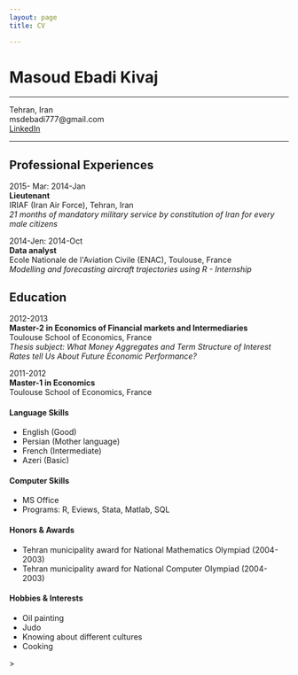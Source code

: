 ```yaml
---
layout: page
title: CV

---
```

<link rel="amphtml" href="{{ page.id | prepend: '/YOURDIR' | prepend: site.baseurl | prepend: site.url }}">
<h1 id="masoud-ebadi-kivaj"><a name="masoud-ebadi-kivaj" href="#masoud-ebadi-kivaj"></a>Masoud Ebadi Kivaj</h1>
<hr class="section">
<p>Tehran, Iran<br>msdebadi777@gmail.com<br><a href="http:/www.linkedin.com/in/masoud-ebadi-kivaj-0a67256b/">LinkedIn</a></p>
<hr class="section">
<h2 id="professional-experiences"><a name="professional-experiences" href="#professional-experiences"></a>Professional Experiences</h2>
<p>2015- Mar: 2014-Jan<br><strong>Lieutenant</strong><br>    IRIAF (Iran Air Force), Tehran, Iran<br><em>21 months of mandatory military service by constitution of Iran for every male citizens</em></p>
<p>2014-Jen: 2014-Oct<br><strong>Data analyst</strong><br>Ecole Nationale de l'Aviation Civile (ENAC), Toulouse, France<br><em>Modelling and forecasting aircraft trajectories using R - Internship</em></p>
<h2 id="education"><a name="education" href="#education"></a>Education</h2>
<p>2012-2013<br><strong>Master-2 in Economics of Financial markets and Intermediaries</strong><br>Toulouse School of Economics, France<br><em>Thesis subject: What Money Aggregates and Term Structure of Interest Rates tell Us About Future Economic Performance?</em></p>
<p>2011-2012<br><strong>Master-1 in Economics</strong><br>Toulouse School of Economics, France</p>
<h4 id="language-skills"><a name="language-skills" href="#language-skills"></a>Language Skills</h4>
<ul>
<li>English (Good)</li><li>Persian (Mother language) </li><li>French (Intermediate)</li><li>Azeri (Basic)</li></ul>
<h4 id="computer-skills"><a name="computer-skills" href="#computer-skills"></a>Computer Skills</h4>
<ul>
<li>MS Office </li><li>Programs: R, Eviews, Stata, Matlab, SQL</li></ul>
<h4 id="honors-&-awards"><a name="honors-&-awards" href="#honors-&-awards"></a>Honors &amp; Awards</h4>
<ul>
<li>Tehran municipality award for National Mathematics Olympiad (2004-2003)</li><li>Tehran municipality award for National Computer Olympiad (2004-2003)</li></ul>
<h4 id="hobbies-&-interests"><a name="hobbies-&-interests" href="#hobbies-&-interests"></a>Hobbies &amp; Interests</h4>
<ul>
<li>Oil painting</li><li>Judo</li><li>Knowing about different cultures</li><li>Cooking</li></ul>>
